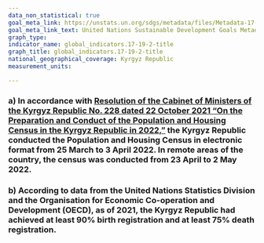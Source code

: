 ```yaml
---
data_non_statistical: true
goal_meta_link: https://unstats.un.org/sdgs/metadata/files/Metadata-17-19-02a.pdf
goal_meta_link_text: United Nations Sustainable Development Goals Metadata (pdf 468kB)
graph_type:
indicator_name: global_indicators.17-19-2-title
graph_title: global_indicators.17-19-2-title
national_geographical_coverage: Kyrgyz Republic
measurement_units: 

---
```

### a) In accordance with [Resolution of the Cabinet of Ministers of the Kyrgyz Republic No. 228 dated 22 October 2021 “On the Preparation and Conduct of the Population and Housing Census in the Kyrgyz Republic in 2022,”](https://cbd.minjust.gov.kg/158633/edition/1138054/ru) the Kyrgyz Republic conducted the Population and Housing Census in electronic format from 25 March to 3 April 2022. In remote areas of the country, the census was conducted from 23 April to 2 May 2022.
### b) According to data from the United Nations Statistics Division and the Organisation for Economic Co-operation and Development (OECD), as of 2021, the Kyrgyz Republic had achieved at least 90% birth registration and at least 75% death registration.
